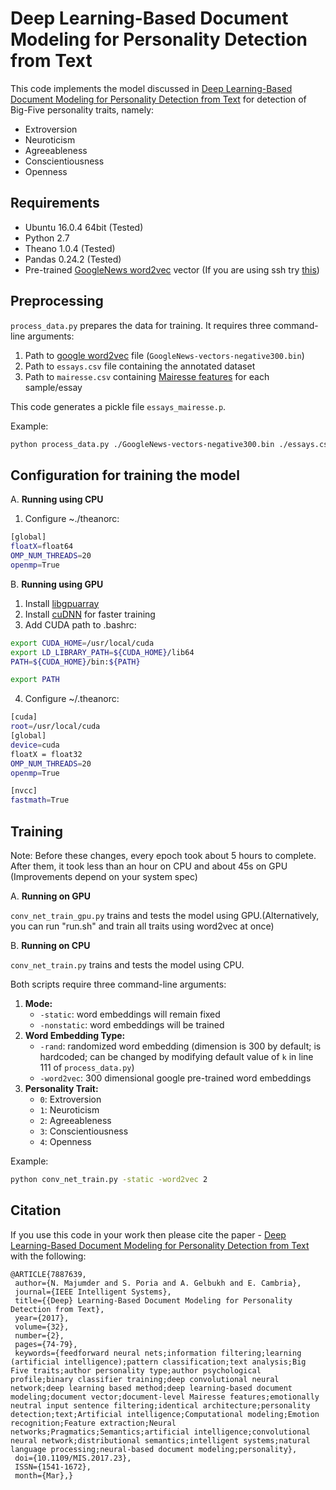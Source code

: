 # Deep Learning-Based Document Modeling for Personality Detection from Text

This code implements the model discussed in [Deep Learning-Based Document Modeling for Personality Detection from Text](http://sentic.net/deep-learning-based-personality-detection.pdf) for detection of Big-Five personality traits, namely:

-   Extroversion
-   Neuroticism
-   Agreeableness
-   Conscientiousness
-   Openness


## Requirements

-   Ubuntu 16.0.4 64bit (Tested)
-   Python 2.7
-   Theano 1.0.4 (Tested)
-   Pandas 0.24.2 (Tested)
-   Pre-trained [GoogleNews word2vec](https://drive.google.com/file/d/0B7XkCwpI5KDYNlNUTTlSS21pQmM/edit) vector (If you are using ssh try [this](https://s3.amazonaws.com/dl4j-distribution/GoogleNews-vectors-negative300.bin.gz))


## Preprocessing

`process_data.py` prepares the data for training. It requires three command-line arguments:

1.  Path to [google word2vec](https://drive.google.com/file/d/0B7XkCwpI5KDYNlNUTTlSS21pQmM/edit) file (`GoogleNews-vectors-negative300.bin`)
2.  Path to `essays.csv` file containing the annotated dataset
3.  Path to `mairesse.csv` containing [Mairesse features](http://farm2.user.srcf.net/research/personality/recognizer.html) for each sample/essay

This code generates a pickle file `essays_mairesse.p`.

Example:

```sh
python process_data.py ./GoogleNews-vectors-negative300.bin ./essays.csv ./mairesse.csv
```

## Configuration for training the model

A. **Running using CPU**
1. Configure ~./theanorc:
```sh
[global]
floatX=float64
OMP_NUM_THREADS=20
openmp=True
```

B. **Running using GPU**
1. Install [libgpuarray](http://deeplearning.net/software/libgpuarray/installation.html)
2. Install [cuDNN](http://deeplearning.net/software/theano/library/sandbox/cuda/dnn.html) for faster training
3. Add CUDA path to .bashrc:
```sh
export CUDA_HOME=/usr/local/cuda
export LD_LIBRARY_PATH=${CUDA_HOME}/lib64
PATH=${CUDA_HOME}/bin:${PATH}

export PATH
```
4. Configure ~/.theanorc:
```sh
[cuda]
root=/usr/local/cuda
[global]
device=cuda
floatX = float32
OMP_NUM_THREADS=20
openmp=True

[nvcc]
fastmath=True
```

## Training

Note: Before these changes, every epoch took about 5 hours to complete. After them, it took less than an hour on CPU and about 45s on GPU (Improvements depend on your system spec)

A. **Running on GPU**

`conv_net_train_gpu.py` trains and tests the model using GPU.(Alternatively, you can run "run.sh" and train all traits using word2vec at once)

B. **Running on CPU**

`conv_net_train.py` trains and tests the model using CPU.

Both scripts require three command-line arguments:

1.  **Mode:**
    -   `-static`: word embeddings will remain fixed
    -   `-nonstatic`: word embeddings will be trained
2.  **Word Embedding Type:**
    -   `-rand`: randomized word embedding (dimension is 300 by default; is hardcoded; can be changed by modifying default value of `k` in line 111 of `process_data.py`)
    -   `-word2vec`: 300 dimensional google pre-trained word embeddings
3.  **Personality Trait:**
    -   `0`: Extroversion
    -   `1`: Neuroticism
    -   `2`: Agreeableness
    -   `3`: Conscientiousness
    -   `4`: Openness

Example:

```sh
python conv_net_train.py -static -word2vec 2
```


## Citation

If you use this code in your work then please cite the paper - [Deep Learning-Based Document Modeling for Personality Detection from Text](http://sentic.net/deep-learning-based-personality-detection.pdf) with the following:

```
@ARTICLE{7887639, 
 author={N. Majumder and S. Poria and A. Gelbukh and E. Cambria}, 
 journal={IEEE Intelligent Systems}, 
 title={{Deep} Learning-Based Document Modeling for Personality Detection from Text}, 
 year={2017}, 
 volume={32}, 
 number={2}, 
 pages={74-79}, 
 keywords={feedforward neural nets;information filtering;learning (artificial intelligence);pattern classification;text analysis;Big Five traits;author personality type;author psychological profile;binary classifier training;deep convolutional neural network;deep learning based method;deep learning-based document modeling;document vector;document-level Mairesse features;emotionally neutral input sentence filtering;identical architecture;personality detection;text;Artificial intelligence;Computational modeling;Emotion recognition;Feature extraction;Neural networks;Pragmatics;Semantics;artificial intelligence;convolutional neural network;distributional semantics;intelligent systems;natural language processing;neural-based document modeling;personality}, 
 doi={10.1109/MIS.2017.23}, 
 ISSN={1541-1672}, 
 month={Mar},}
```
